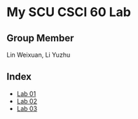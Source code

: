 # My SCU CSCI 60 Lab

## Group Member
Lin Weixuan, Li Yuzhu

## Index
- [Lab 01](lab01/lab01report.md)
- [Lab 02](lab02/lab02report.md)
- [Lab 03](lab03/lab03report.md)

